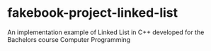 # fakebook-project-linked-list
An implementation example of Linked List in C++ developed for the Bachelors course Computer Programming
